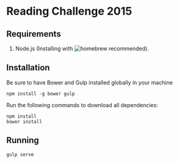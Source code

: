 # Reading Challenge 2015

## Requirements
1. Node.js (Installing with ![homebrew](http://thechangelog.com/install-node-js-with-homebrew-on-os-x/) recommended).

## Installation

Be sure to have Bower and Gulp installed globally in your machine

```console
npm install -g bower gulp
```

Run the following commands to download all dependencies:

```console
npm install
bower install
```

## Running


```console
gulp serve
```